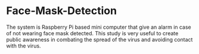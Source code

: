 # Face-Mask-Detection
The system is Raspberry Pi based mini computer that give an alarm in case of not wearing face mask detected. This study is very useful to create public awareness in combating the spread of the virus and avoiding contact with the virus.
